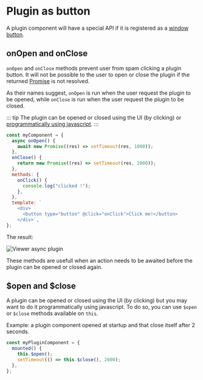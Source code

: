 # Plugin as button

A plugin component will have a special API if it is registered as a [window button](/viewer/customize_the_ui.html#button).

## onOpen and onClose

`onOpen` and `onClose` methods prevent user from spam clicking a plugin button. It will not be possible to the user to open or close the plugin if the returned [Promise](https://developer.mozilla.org/fr/docs/Web/JavaScript/Reference/Objets_globaux/Promise) is not resolved.

As their names suggest, `onOpen` is run when the user request the plugin to be opened,
while `onClose` is run when the user request the plugin to be closed.

::: tip
The plugin can be opened or closed using the UI (by clicking) or [programmatically using javascript](#open-and-close).
:::

```javascript
const myComponent = {
  async onOpen() {
    await new Promise((res) => setTimeout(res, 1000));
  },
  onClose() {
    return new Promise((res) => setTimeout(res, 2000));
  },
  methods: {
    onClick() {
      console.log("clicked !");
    },
  },
  template: `
    <div>
      <button type="button" @click="onClick">Click me!</button>
    </div>`,
};
```

The result:

![Viewer async plugin](/assets/img/viewer/Viewer-async_plugin.gif)

These methods are usefull when an action needs to be awaited before the plugin can be opened or closed again.

## $open and $close

A plugin can be opened or closed using the UI (by clicking) but you may want to do it programmatically using javascript. To do so, you can use `$open` or `$close` methods available on `this`.

Example: a plugin component opened at startup and that close itself after 2 seconds.
```javascript
const myPluginComponent = {
  mounted() {
    this.$open();
    setTimeout(() => this.$close(), 2000);
  },
};
```
